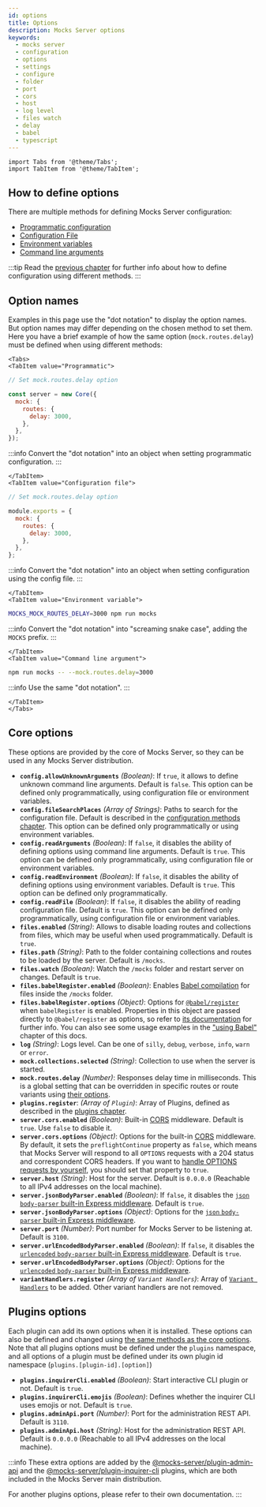 ```yaml
---
id: options
title: Options
description: Mocks Server options
keywords:
  - mocks server
  - configuration
  - options
  - settings
  - configure
  - folder
  - port
  - cors
  - host
  - log level
  - files watch
  - delay
  - babel
  - typescript
---
```


```mdx-code-block
import Tabs from '@theme/Tabs';
import TabItem from '@theme/TabItem';
```

## How to define options

There are multiple methods for defining Mocks Server configuration:

* [Programmatic configuration](./how-to-change-settings.md#programmatic-configuration)
* [Configuration File](./how-to-change-settings.md#configuration-file)
* [Environment variables](./how-to-change-settings.md#environment-variables)
* [Command line arguments](./how-to-change-settings.md#command-line-arguments)

:::tip
Read the [previous chapter](./how-to-change-settings.md) for further info about how to define configuration using different methods.
:::

## Option names

Examples in this page use the "dot notation" to display the option names. But option names may differ depending on the chosen method to set them. Here you have a brief example of how the same option (`mock.routes.delay`) must be defined when using different methods:

```mdx-code-block
<Tabs>
<TabItem value="Programmatic">
```

```js
// Set mock.routes.delay option

const server = new Core({
  mock: {
    routes: {
      delay: 3000,
    },
  },
});
```

:::info
Convert the "dot notation" into an object when setting programmatic configuration.
:::

```mdx-code-block
</TabItem>
<TabItem value="Configuration file">
```

```js
// Set mock.routes.delay option

module.exports = {
  mock: {
    routes: {
      delay: 3000,
    },
  },
};
```

:::info
Convert the "dot notation" into an object when setting configuration using the config file.
:::

```mdx-code-block
</TabItem>
<TabItem value="Environment variable">
```

```sh
MOCKS_MOCK_ROUTES_DELAY=3000 npm run mocks
```

:::info
Convert the "dot notation" into "screaming snake case", adding the `MOCKS` prefix.
:::

```mdx-code-block
</TabItem>
<TabItem value="Command line argument">
```

```sh
npm run mocks -- --mock.routes.delay=3000
```

:::info
Use the same "dot notation".
:::

```mdx-code-block
</TabItem>
</Tabs>
```

## Core options

These options are provided by the core of Mocks Server, so they can be used in any Mocks Server distribution.

* __`config.allowUnknownArguments`__ _(Boolean)_: If `true`, it allows to define unknown command line arguments. Default is `false`. This option can be defined only programmatically, using configuration file or environment variables.
* __`config.fileSearchPlaces`__ _(Array of Strings)_: Paths to search for the configuration file. Default is described in the [configuration methods chapter](./how-to-change-settings.md#configuration-file). This option can be defined only programmatically or using environment variables.
* __`config.readArguments`__ _(Boolean)_: If `false`, it disables the ability of defining options using command line arguments. Default is `true`. This option can be defined only programmatically, using configuration file or environment variables.
* __`config.readEnvironment`__ _(Boolean)_: If `false`, it disables the ability of defining options using environment variables. Default is `true`. This option can be defined only programmatically.
* __`config.readFile`__ _(Boolean)_: If `false`, it disables the ability of reading configuration file. Default is `true`. This option can be defined only programmatically, using configuration file or environment variables.
* __`files.enabled`__ _(String)_: Allows to disable loading routes and collections from files, which may be useful when used programmatically. Default is `true`.
* __`files.path`__ _(String)_: Path to the folder containing collections and routes to be loaded by the server. Default is `/mocks`.
* __`files.watch`__ _(Boolean)_: Watch the `/mocks` folder and restart server on changes. Default is `true`.
* __`files.babelRegister.enabled`__ _(Boolean)_: Enables [Babel compilation](../guides/using-babel.md) for files inside the `/mocks` folder.
* __`files.babelRegister.options`__ _(Object)_: Options for [`@babel/register`](https://babeljs.io/docs/en/babel-register) when `babelRegister` is enabled. Properties in this object are passed directly to `@babel/register` as options, so refer to [its documentation](https://babeljs.io/docs/en/babel-register) for further info. You can also see some usage examples in the ["using Babel"](../guides/using-babel.md) chapter of this docs.
* __`log`__ _(String)_: Logs level. Can be one of `silly`, `debug`, `verbose`, `info`, `warn` or `error`.
* __`mock.collections.selected`__ _(String)_: Collection to use when the server is started.
* __`mock.routes.delay`__ _(Number)_: Responses delay time in milliseconds. This is a global setting that can be overridden in specific routes or route variants using [their options](../usage/routes.md).
* __`plugins.register`__: _(Array of `Plugin`)_: Array of Plugins, defined as described in the [plugins chapter](../plugins/intro.md).
* __`server.cors.enabled`__ _(Boolean)_: Built-in [CORS](https://developer.mozilla.org/en-US/docs/Web/HTTP/CORS) middleware. Default is `true`.  Use `false` to disable it.
* __`server.cors.options`__ _(Object)_: Options for the built-in [CORS](https://developer.mozilla.org/en-US/docs/Web/HTTP/CORS) middleware. By default, it sets the `preflightContinue` property as `false`, which means that Mocks Server will respond to all `OPTIONS` requests with a 204 status and correspondent CORS headers. If you want to [handle OPTIONS requests by yourself](../guides/using-the-options-method.md), you should set that property to `true`.
* __`server.host`__ _(String)_: Host for the server. Default is `0.0.0.0` (Reachable to all IPv4 addresses on the local machine).
* __`server.jsonBodyParser.enabled`__ _(Boolean)_: If `false`, it disables the [`json` `body-parser` built-in Express middleware](https://github.com/expressjs/body-parser). Default is `true`.
* __`server.jsonBodyParser.options`__ _(Object)_: Options for the [`json` `body-parser` built-in Express middleware](https://github.com/expressjs/body-parser).
* __`server.port`__ _(Number)_: Port number for Mocks Server to be listening at. Default is `3100`.
* __`server.urlEncodedBodyParser.enabled`__ _(Boolean)_: If `false`, it disables the [`urlencoded` `body-parser` built-in Express middleware](https://github.com/expressjs/body-parser). Default is `true`.
* __`server.urlEncodedBodyParser.options`__ _(Object)_: Options for the [`urlencoded` `body-parser` built-in Express middleware](https://github.com/expressjs/body-parser).
* __`variantHandlers.register`__ _(Array of `Variant Handlers`)_: Array of [`Variant Handlers`](../variant-handlers/intro.md) to be added. Other variant handlers are not removed.

## Plugins options

Each plugin can add its own options when it is installed. These options can also be defined and changed using [the same methods as the core options](./how-to-change-settings.md). Note that all plugins options must be defined under the `plugins` namespace, and all options of a plugin must be defined under its own plugin id namespace (`plugins.[plugin-id].[option]`)

* __`plugins.inquirerCli.enabled`__ _(Boolean)_: Start interactive CLI plugin or not. Default is `true`.
* __`plugins.inquirerCli.emojis`__ _(Boolean)_: Defines whether the inquirer CLI uses emojis or not. Default is `true`.
* __`plugins.adminApi.port`__ _(Number)_: Port for the administration REST API. Default is `3110`.
* __`plugins.adminApi.host`__ _(String)_: Host for the administration REST API. Default is `0.0.0.0` (Reachable to all IPv4 addresses on the local machine).

:::info
These extra options are added by the [@mocks-server/plugin-admin-api](../plugins/directory.md) and the [@mocks-server/plugin-inquirer-cli](../plugins/directory.md) plugins, which are both included in the Mocks Server main distribution.

For another plugins options, please refer to their own documentation.
:::
